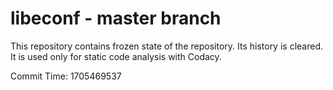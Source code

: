 # libeconf - master branch

This repository contains frozen state of the repository.
Its history is cleared. It is used only for static code
analysis with Codacy.

Commit Time: 1705469537